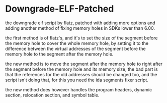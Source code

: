 # Downgrade-ELF-Patched
the downgrade elf script by flatz, patched with adding more options and adding another method of fixing memory holes in SDKs lower than 6.00.

the first method is of flatz's, and it's to set the size of the segment before the memory hole to cover the whole memory hole, by setting it to the difference between the virtual addresses of the segment before the memory hole to the segment after the memory hole.

the new method is to move the segment after the memory hole to right after the segment before the memory hole and its memory size, the bad part is that the references for the old addresses should be changed too, and the script isn't doing that, for this you need the ida segments fixer script.

the new method does however handles the program headers, dynamic section, relocation section, and symbol table.
